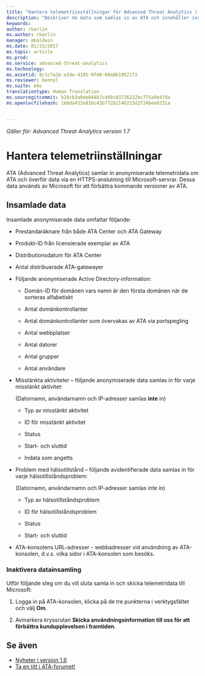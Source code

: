 ```yaml
---
title: "Hantera telemetriinställningar för Advanced Threat Analytics | Microsoft Docs"
description: "Beskriver de data som samlas in av ATA och innehåller instruktioner för att inaktivera datainsamling."
keywords: 
author: rkarlin
ms.author: rkarlin
manager: mbaldwin
ms.date: 01/23/2017
ms.topic: article
ms.prod: 
ms.service: advanced-threat-analytics
ms.technology: 
ms.assetid: 8c1c7a1b-a3de-4105-9fd0-08a061952172
ms.reviewer: bennyl
ms.suite: ems
translationtype: Human Translation
ms.sourcegitcommit: b28cb3a0da844b7c460c03726222bc775a9e47da
ms.openlocfilehash: 1b6da432e81bc42b772b2146213d2f24bee6231a


---
```


*Gäller för: Advanced Threat Analytics version 1.7*



# <a name="manage-telemetry-settings"></a>Hantera telemetriinställningar
ATA (Advanced Threat Analytics) samlar in anonymiserade telemetridata om ATA och överför data via en HTTPS-anslutning till Microsoft-servrar.  Dessa data används av Microsoft för att förbättra kommande versioner av ATA.

## <a name="data-collected"></a>Insamlade data
Insamlade anonymiserade data omfattar följande:

-   Prestandaräknare från både ATA Center och ATA Gateway

-   Produkt-ID från licensierade exemplar av ATA

-   Distributionsdatum för ATA Center

-   Antal distribuerade ATA-gatewayer

-   Följande anonymiserade Active Directory-information:

    -   Domän-ID för domänen vars namn är den första domänen när de sorteras alfabetiskt

    -   Antal domänkontrollanter

    -   Antal domänkontrollanter som övervakas av ATA via portspegling

    -   Antal webbplatser

    -   Antal datorer

    -   Antal grupper

    -   Antal användare

-   Misstänkta aktiviteter – följande anonymiserade data samlas in för varje misstänkt aktivitet:

    (Datornamn, användarnamn och IP-adresser samlas **inte** in)

    -   Typ av misstänkt aktivitet

    -   ID för misstänkt aktivitet

    -   Status

    -   Start- och sluttid

    -   Indata som angetts

- Problem med hälsotillstånd – följande avidentifierade data samlas in för varje hälsotillståndsproblem:

    (Datornamn, användarnamn och IP-adresser samlas inte in)

    -   Typ av hälsotillståndsproblem

    -   ID för hälsotillståndsproblem

    -   Status

    -   Start- och sluttid

- ATA-konsolens URL-adresser - webbadresser vid användning av ATA-konsolen, d.v.s. vilka sidor i ATA-konsolen som besöks.


### <a name="disable-data-collection"></a>Inaktivera datainsamling
Utför följande steg om du vill sluta samla in och skicka telemetridata till Microsoft:

1.  Logga in på ATA-konsolen, klicka på de tre punkterna i verktygsfältet och välj **Om**.

2.  Avmarkera kryssrutan **Skicka användningsinformation till oss för att förbättra kundupplevelsen i framtiden**.

## <a name="see-also"></a>Se även
- [Nyheter i version 1.6](/advanced-threat-analytics/understand-explore/whats-new-version-1.6)
- [Ta en titt i ATA-forumet!](https://social.technet.microsoft.com/Forums/security/home?forum=mata)



<!--HONumber=Feb17_HO1-->


